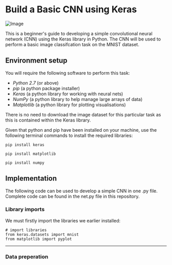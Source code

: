 # Build a Basic CNN using Keras

![Image](https://miro.medium.com/max/770/1*1_RWtODBJ1MhYwRSJ-XCbw.png)

This is a beginner's guide to developing a simple convolutional neural network (CNN) using the Keras library in Python. The CNN will be used to perform a basic image classifcation task on the MNIST dataset.

## Environment setup

You will require the following software to perform this task:

- *Python 2.7* (or above)
- *pip* (a python package installer)
- *Keras* (a python library for working with neural nets)
- *NumPy* (a python library to help manage large arrays of data)
- *Matplotlib* (a python library for plotting visualisations)

There is no need to download the image dataset for this particular task as this is contained within the Keras library.

Given that python and pip have been installed on your machine, use the following terminal commands to install the required libraries:

```
pip install keras
```
```
pip install matplotlib
```
```
pip install numpy
```


## Implementation

The following code can be used to develop a simple CNN in one .py file. Complete code can be found in the net.py file in this repository.

### Library imports

We must firstly import the libraries we earlier installed:

```
# import libraries
from keras.datasets import mnist
from matplotlib import pyplot
```
---

### Data preperation



